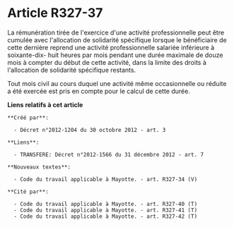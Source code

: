 # Article R327-37

La rémunération tirée de l'exercice d'une activité professionnelle peut être cumulée avec l'allocation de solidarité
spécifique lorsque le bénéficiaire de cette dernière reprend une activité professionnelle salariée inférieure à soixante-dix-
huit heures par mois pendant une durée maximale de douze mois à compter du début de cette activité, dans la limite des droits
à l'allocation de solidarité spécifique restants. 

Tout mois civil au cours duquel une activité même occasionnelle ou réduite a été exercée est pris en compte pour le calcul de
cette durée.

**Liens relatifs à cet article**

	**Créé par**:

	  - Décret n°2012-1204 du 30 octobre 2012 - art. 3

	**Liens**:

	  - TRANSFERE: Décret n°2012-1566 du 31 décembre 2012 - art. 7

	**Nouveaux textes**:

	  - Code du travail applicable à Mayotte. - art. R327-34 (V)

	**Cité par**:

	  - Code du travail applicable à Mayotte. - art. R327-40 (T)
	  - Code du travail applicable à Mayotte. - art. R327-41 (T)
	  - Code du travail applicable à Mayotte. - art. R327-42 (T)
